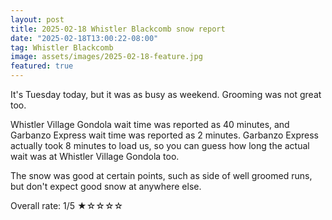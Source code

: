 ```yaml
---
layout: post
title: 2025-02-18 Whistler Blackcomb snow report
date: "2025-02-18T13:00:22-08:00"
tag: Whistler Blackcomb
image: assets/images/2025-02-18-feature.jpg
featured: true
---
```


It's Tuesday today, but it was as busy as weekend. Grooming was not great too.

Whistler Village Gondola wait time was reported as 40 minutes, and Garbanzo Express wait time was reported as 2 minutes. Garbanzo Express actually took 8 minutes to load us, so you can guess how long the actual wait was at Whistler Village Gondola too.

The snow was good at certain points, such as side of well groomed runs, but don't expect good snow at anywhere else.

Overall rate: 1/5 ★☆☆☆☆
